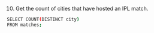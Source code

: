 
  10. Get the count of cities that have hosted an IPL match.
  ```bash
SELECT COUNT(DISTINCT city) 
FROM matches;
```




